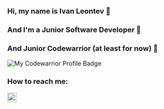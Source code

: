 ### Hi, my name is Ivan Leontev 🤝
### And I'm a Junior Software Developer 👷
### And Junior Codewarrior (at least for now) 🦘
![My Codewarrior Profile Badge](https://www.codewars.com/users/leswlz/badges/large)
<!---
- 👀 I’m interested in ...
#- 🌱 I’m currently learning ...
-->
### How to reach me: 
[<img align="left" alt="Ivan Leontev | LinkedIn" width="22px" src="https://cdn.jsdelivr.net/npm/simple-icons@v3/icons/linkedin.svg" />][linkedin]

[linkedin]: https://www.linkedin.com/in/ivan-leontev
